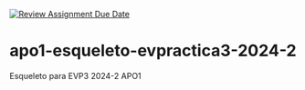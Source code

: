 [![Review Assignment Due Date](https://classroom.github.com/assets/deadline-readme-button-22041afd0340ce965d47ae6ef1cefeee28c7c493a6346c4f15d667ab976d596c.svg)](https://classroom.github.com/a/Rrs46Ctc)
# apo1-esqueleto-evpractica3-2024-2
Esqueleto para EVP3 2024-2 APO1
